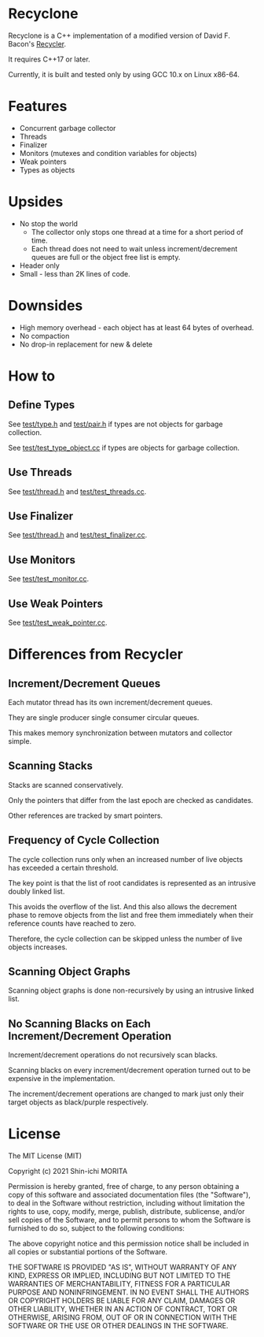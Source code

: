 # Recyclone

Recyclone is a C++ implementation of a modified version of David F. Bacon's [Recycler](http://www.research.ibm.com/people/d/dfb/papers/Bacon03Pure.pdf).

It requires C++17 or later.

Currently, it is built and tested only by using GCC 10.x on Linux x86-64.

# Features

* Concurrent garbage collector
* Threads
* Finalizer
* Monitors (mutexes and condition variables for objects)
* Weak pointers
* Types as objects

# Upsides

* No stop the world
  * The collector only stops one thread at a time for a short period of time.
  * Each thread does not need to wait unless increment/decrement queues are full or the object free list is empty.
* Header only
* Small - less than 2K lines of code.

# Downsides

* High memory overhead - each object has at least 64 bytes of overhead.
* No compaction
* No drop-in replacement for new & delete

# How to

## Define Types

See [test/type.h](test/type.h) and [test/pair.h](test/pair.h) if types are not objects for garbage collection.

See [test/test_type_object.cc](test/test_type_object.cc) if types are objects for garbage collection.

## Use Threads

See [test/thread.h](test/thread.h) and [test/test_threads.cc](test/test_threads.cc).

## Use Finalizer

See [test/thread.h](test/thread.h) and [test/test_finalizer.cc](test/test_finalizer.cc).

## Use Monitors

See [test/test_monitor.cc](test/test_monitor.cc).

## Use Weak Pointers

See [test/test_weak_pointer.cc](test/test_weak_pointer.cc).

# Differences from Recycler

## Increment/Decrement Queues

Each mutator thread has its own increment/decrement queues.

They are single producer single consumer circular queues.

This makes memory synchronization between mutators and collector simple.

## Scanning Stacks

Stacks are scanned conservatively.

Only the pointers that differ from the last epoch are checked as candidates.

Other references are tracked by smart pointers.

## Frequency of Cycle Collection

The cycle collection runs only when an increased number of live objects has exceeded a certain threshold.

The key point is that the list of root candidates is represented as an intrusive doubly linked list.

This avoids the overflow of the list.
And this also allows the decrement phase to remove objects from the list and free them immediately when their reference counts have reached to zero.

Therefore, the cycle collection can be skipped unless the number of live objects increases.

## Scanning Object Graphs

Scanning object graphs is done non-recursively by using an intrusive linked list.

## No Scanning Blacks on Each Increment/Decrement Operation

Increment/decrement operations do not recursively scan blacks.

Scanning blacks on every increment/decrement operation turned out to be expensive in the implementation.

The increment/decrement operations are changed to mark just only their target objects as black/purple respectively.

# License

The MIT License (MIT)

Copyright (c) 2021 Shin-ichi MORITA

Permission is hereby granted, free of charge, to any person obtaining a copy
of this software and associated documentation files (the "Software"), to deal
in the Software without restriction, including without limitation the rights
to use, copy, modify, merge, publish, distribute, sublicense, and/or sell
copies of the Software, and to permit persons to whom the Software is
furnished to do so, subject to the following conditions:

The above copyright notice and this permission notice shall be included in
all copies or substantial portions of the Software.

THE SOFTWARE IS PROVIDED "AS IS", WITHOUT WARRANTY OF ANY KIND, EXPRESS OR
IMPLIED, INCLUDING BUT NOT LIMITED TO THE WARRANTIES OF MERCHANTABILITY,
FITNESS FOR A PARTICULAR PURPOSE AND NONINFRINGEMENT.  IN NO EVENT SHALL THE
AUTHORS OR COPYRIGHT HOLDERS BE LIABLE FOR ANY CLAIM, DAMAGES OR OTHER
LIABILITY, WHETHER IN AN ACTION OF CONTRACT, TORT OR OTHERWISE, ARISING FROM,
OUT OF OR IN CONNECTION WITH THE SOFTWARE OR THE USE OR OTHER DEALINGS IN
THE SOFTWARE.

